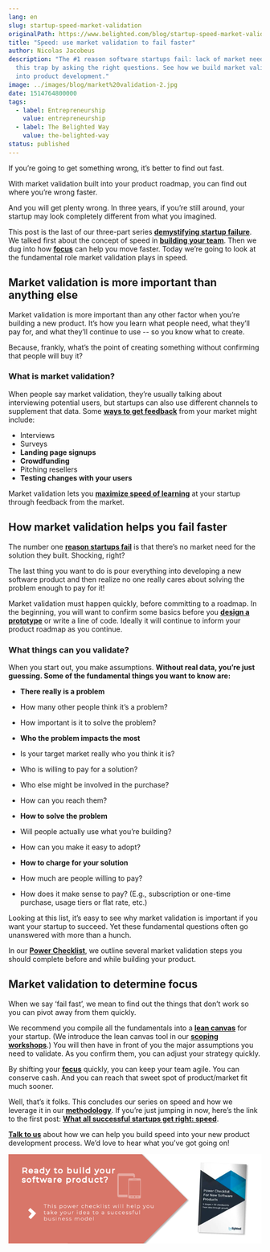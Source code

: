 ```yaml
---
lang: en
slug: startup-speed-market-validation
originalPath: https://www.belighted.com/blog/startup-speed-market-validation
title: "Speed: use market validation to fail faster"
author: Nicolas Jacobeus
description: "The #1 reason software startups fail: lack of market need. Avoid
  this trap by asking the right questions. See how we build market validation
  into product development."
image: ../images/blog/market%20validation-2.jpg
date: 1514764800000
tags:
  - label: Entrepreneurship
    value: entrepreneurship
  - label: The Belighted Way
    value: the-belighted-way
status: published
---
```

If you’re going to get something wrong, it’s better to find out fast.

With market validation built into your product roadmap, you can find out where you’re wrong faster.

And you will get plenty wrong. In three years, if you’re still around, your startup may look completely different from what you imagined.

This post is the last of our three-part series **[demystifying startup failure](https://www.belighted.com/blog/successful-startups-speed)**. We talked first about the concept of speed in **[building your team](https://www.belighted.com/blog/startup-speed-talent)**. Then we dug into how **[focus](https://www.belighted.com/blog/startup-speed-focus)** can help you move faster. Today we’re going to look at the fundamental role market validation plays in speed.

Market validation is more important than anything else
------------------------------------------------------

Market validation is more important than any other factor when you’re building a new product. It’s how you learn what people need, what they’ll pay for, and what they’ll continue to use -- so you know what to create.

Because, frankly, what’s the point of creating something without confirming that people will buy it?

### What is market validation?

When people say market validation, they’re usually talking about interviewing potential users, but startups can also use different channels to supplement that data. Some **[ways to get feedback](https://getproductmarketfit.com/how-to-select-test-to-get-market-validation-for-new-product-or-business-idea/)** from your market might include:

*   Interviews
*   Surveys
*   **Landing page signups**
*   **Crowdfunding**
*   Pitching resellers
*   **Testing changes with your users**

Market validation lets you **[maximize speed of learning](https://hbr.org/2010/02/how-much-process-is-too-much)** at your startup through feedback from the market.

How market validation helps you fail faster
-------------------------------------------

The number one **[reason startups fail](https://www.cbinsights.com/research/startup-failure-reasons-top/)** is that there’s no market need for the solution they built. Shocking, right?

The last thing you want to do is pour everything into developing a new software product and then realize no one really cares about solving the problem enough to pay for it!

Market validation must happen quickly, before committing to a roadmap. In the beginning, you will want to confirm some basics before you **[design a prototype](https://www.belighted.com/design-sprint)** or write a line of code. Ideally it will continue to inform your product roadmap as you continue.

### What things can you validate?

When you start out, you make assumptions. **Without real data, you’re just guessing. Some of the fundamental things you want to know are:**

*   **There really is a problem**

*   How many other people think it’s a problem?
*   How important is it to solve the problem?

*   **Who the problem impacts the most**

*   Is your target market really who you think it is?
*   Who is willing to pay for a solution?
*   Who else might be involved in the purchase?
*   How can you reach them?

*   **How to solve the problem**

*   Will people actually use what you’re building?
*   How can you make it easy to adopt?

*   **How to charge for your solution**

*   How much are people willing to pay?
*   How does it make sense to pay? (E.g., subscription or one-time purchase, usage tiers or flat rate, etc.)

Looking at this list, it’s easy to see why market validation is important if you want your startup to succeed. Yet these fundamental questions often go unanswered with more than a hunch.

In our **[Power Checklist](https://www.belighted.com/blog/ultimate-checklist-developing-new-software-product)**, we outline several market validation steps you should complete before and while building your product.

Market validation to determine focus
------------------------------------

When we say ‘fail fast’, we mean to find out the things that don’t work so you can pivot away from them quickly.

We recommend you compile all the fundamentals into a **[lean canvas](https://www.belighted.com/blog/6-reasons-a-lean-canvas-needs-to-be-part-of-your-product-development-process)** for your startup. (We introduce the lean canvas tool in our **[scoping workshops](https://www.belighted.com/scoping-workshop)**.) You will then have in front of you the major assumptions you need to validate. As you confirm them, you can adjust your strategy quickly.

By shifting your **[focus](https://www.belighted.com/blog/startup-speed-focus)** quickly, you can keep your team agile. You can conserve cash. And you can reach that sweet spot of product/market fit much sooner.

Well, that’s it folks. This concludes our series on speed and how we leverage it in our **[methodology](https://www.belighted.com/blog/product-development-methodology)**. If you’re just jumping in now, here’s the link to the first post: **[What all successful startups get right: speed](https://www.belighted.com/blog/successful-startups-speed)**.

**[Talk to us](https://www.belighted.com/contact)** about how we can help you build speed into your new product development process. We’d love to hear what you’ve got going on!  
  
[![New Call-to-action](/content/images/legacy/UPTtKvQU_5rjKfQJ1Qjwk.png)](https://cta-redirect.hubspot.com/cta/redirect/1684659/fb3606cc-cc1b-47d0-ae85-2c9f69837fe2)